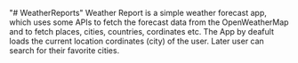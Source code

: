 "# WeatherReports" 
Weather Report is a simple weather forecast app, which uses some APIs to fetch the forecast data from the OpenWeatherMap and to fetch places, cities, countries, cordinates etc.
The App by deafult loads the current location cordinates (city) of the user. Later user can search for their favorite cities.
